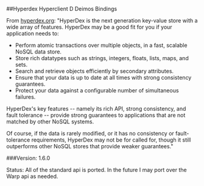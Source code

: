 ##Hyperdex Hyperclient D Deimos Bindings

From [hyperdex.org](http://hyperdex.org/):
"HyperDex is the next generation key-value store with a wide array of features. HyperDex may be a good fit for you if your application needs to:

- Perform atomic transactions over multiple objects, in a fast, scalable NoSQL data store.
- Store rich datatypes such as strings, integers, floats, lists, maps, and sets.
- Search and retrieve objects efficiently by secondary attributes.
- Ensure that your data is up to date at all times with strong consistency guarantees.
- Protect your data against a configurable number of simultaneous failures.

HyperDex's key features -- namely its rich API, strong consistency, and fault tolerance -- provide strong guarantees to applications that are not matched by other NoSQL systems.

Of course, if the data is rarely modified, or it has no consistency or fault-tolerance requirements, HyperDex may not be for called for, though it still outperforms other NoSQL stores that provide weaker guarantees."

###Version: 1.6.0

Status: All of the standard api is ported.  In the future I may port over the Warp api as needed.
